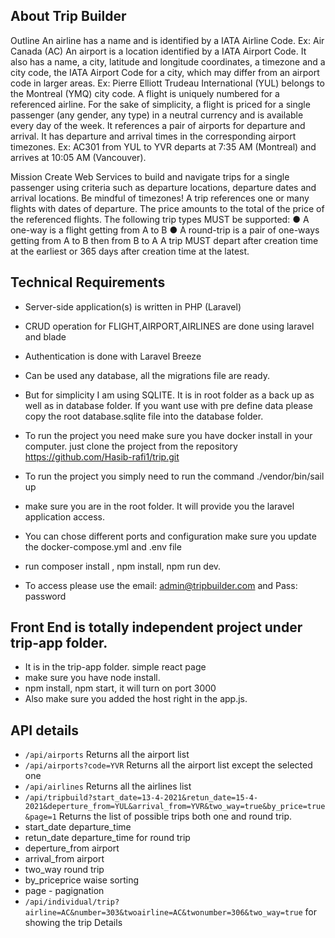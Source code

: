 ## About Trip Builder

Outline
An airline has a name and is identified by a IATA Airline Code.
Ex: Air Canada (AC)
An airport is a location identified by a IATA Airport Code. It also has a name, a city, latitude and
longitude coordinates, a timezone and a city code, the IATA Airport Code for a city, which may
differ from an airport code in larger areas.
Ex: Pierre Elliott Trudeau International (YUL) belongs to the Montreal (YMQ) city code.
A flight is uniquely numbered for a referenced airline. For the sake of simplicity, a flight is priced
for a single passenger (any gender, any type) in a neutral currency and is available every day of
the week. It references a pair of airports for departure and arrival. It has departure and arrival
times in the corresponding airport timezones.
Ex: AC301 from YUL to YVR departs at 7:35 AM (Montreal) and arrives at 10:05 AM (Vancouver).

Mission
Create Web Services to build and navigate trips for a single passenger using criteria such as
departure locations, departure dates and arrival locations. Be mindful of timezones!
A trip references one or many flights with dates of departure. The price amounts to the total of
the price of the referenced flights.
The following trip types MUST be supported:
● A one-way is a flight getting from A to B
● A round-trip is a pair of one-ways getting from A to B then from B to A
A trip MUST depart after creation time at the earliest or 365 days after creation time at the latest.
## Technical Requirements
- Server-side application(s) is written in PHP (Laravel)
- CRUD operation for FLIGHT,AIRPORT,AIRLINES are done using laravel and blade
- Authentication is done with Laravel Breeze
- Can be used any database, all the migrations file are ready.
- But for simplicity I am using SQLITE. It is in root folder as a back up as well as in database folder. If you want use with pre define data please copy the root database.sqlite file into the database folder.
- To run the project you need make sure you have docker install in your computer. just clone the project from the repository https://github.com/Hasib-rafi1/trip.git

- To run the project you simply need to run the command ./vendor/bin/sail up
- make sure you are in the root folder. It will provide you the laravel application access.
- You can chose different ports and configuration make sure you update the docker-compose.yml and .env file
- run composer install , npm install, npm run dev.
- To access please use the email: admin@tripbuilder.com and Pass: password

## Front End is totally independent project under trip-app folder.

- It is in the trip-app folder. simple react page
- make sure you have node install.
- npm install, npm start, it will  turn on port 3000
- Also make sure you added the host right in the app.js. 

## API details

- `/api/airports` Returns all the airport list
- `/api/airports?code=YVR` Returns all the airport list except the selected one
- `/api/airlines` Returns all the airlines list
- `/api/tripbuild?start_date=13-4-2021&retun_date=15-4-2021&deperture_from=YUL&arrival_from=YVR&two_way=true&by_price=true&page=1` Returns the list of possible trips both one and round trip.
- start_date departure_time
- retun_date departure_time for round trip
- deperture_from airport
- arrival_from airport
- two_way round trip
- by_priceprice waise sorting
- page - pagignation
- `/api/individual/trip?airline=AC&number=303&twoairline=AC&twonumber=306&two_way=true` for showing the trip Details
